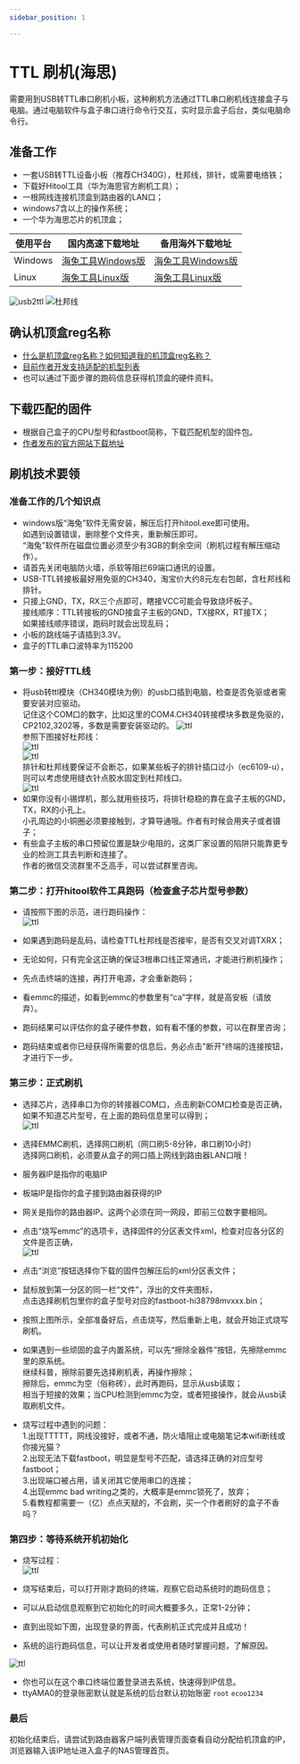 ```yaml
---
sidebar_position: 1

---
```


# TTL 刷机(海思)

需要用到USB转TTL串口刷机小板，这种刷机方法通过TTL串口刷机线连接盒子与电脑。通过电脑软件与盒子串口进行命令行交互，实时显示盒子后台，类似电脑命令行。

## 准备工作

- 一套USB转TTL设备小板（推荐CH340G），杜邦线，排针，或需要电络铁；
- 下载好Hitool工具（华为海思官方刷机工具）；
- 一根网线连接机顶盒到路由器的LAN口；
- windows7含以上的操作系统；
- 一个华为海思芯片的机顶盒；

| 使用平台            | 国内高速下载地址        | 备用海外下载地址 | 
| ------------------ | --------------------- | ----------------- | 
| Windows    | [海兔工具Windows版](https://node.histb.com:9088/update/soft_init/hitool/HiTool-windows.7z)	 |	[海兔工具Windows版](https://node2.histb.com/update/soft_init/hitool/HiTool-windows.7z)   | 
| Linux      | [海兔工具Linux版](https://node.histb.com:9088/update/soft_init/hitool/hitool_linux.tar.gz)| [海兔工具Linux版](https://node2.histb.com/update/soft_init/hitool/hitool_linux.tar.gz)| 

![usb2ttl](/img/ch340.png) ![杜邦线](/img/hitool-ttl-line.png)

## 确认机顶盒reg名称

- [什么是机顶盒reg名称？如何知道我的机顶盒reg名称？](/regname)
- [目前作者开发支持适配的机型列表](/devices)
- 也可以通过下面步骤的跑码信息获得机顶盒的硬件资料。

## 下载匹配的固件

- 根据自己盒子的CPU型号和fastboot简称，下载匹配机型的固件包。
- [作者发布的官方网站下载地址](/download)

## 刷机技术要领

### 准备工作的几个知识点
- windows版“海兔”软件无需安装，解压后打开hitool.exe即可使用。  
如遇到设置错误，删除整个文件夹，重新解压即可。  
“海兔”软件所在磁盘位置必须至少有3GB的剩余空间（刷机过程有解压缩动作）。
- 请首先关闭电脑防火墙，杀软等阻拦69端口通讯的设置。
- USB-TTL转接板最好用免驱的CH340，淘宝价大约8元左右包邮，含杜邦线和排针。
- 只接上GND，TX，RX三个点即可，瞎接VCC可能会导致烧坏板子。  
接线顺序：TTL转接板的GND接盒子主板的GND，TX接RX，RT接TX；  
如果接线顺序错误，跑码时就会出现乱码；  
- 小板的跳线端子请插到3.3V。
- 盒子的TTL串口波特率为115200

### 第一步：接好TTL线

- 将usb转ttl模块（CH340模块为例）的usb口插到电脑，检查是否免驱或者需要安装对应驱动。  
记住这个COM口的数字，比如这里的COM4.CH340转接模块多数是免驱的，CP2102,3202等，多数是需要安装驱动的。
![ttl](pic/29631852.jpg)  
参照下图接好杜邦线：  
![ttl](pic/ttl3.jpg)  
![ttl](pic/1700902183463.jpg)  
排针和杜邦线要保证不会断芯，如果某些板子的排针插口过小（ec6109-u），则可以考虑使用缝衣针点胶水固定到杜邦线口。  
![ttl](pic/6109uttl.jpg)  
- 如果你没有小锡焊机，那么就用些技巧，将排针稳稳的靠在盒子主板的GND，TX，RX的小孔上。  
小孔周边的小铜圈必须要接触到，才算导通哦。作者有时候会用夹子或者镊子；  
- 有些盒子主板的串口预留位置是缺少电阻的，这类厂家设置的陷阱只能靠更专业的检测工具去判断和连接了。  
作者的微信交流群里不乏高手，可以尝试群里咨询。

### 第二步：打开hitool软件工具跑码（检查盒子芯片型号参数）
- 请按照下图的示范，进行跑码操作：  
![ttl](pic/hitool-run-reg.png)  

- 如果遇到跑码是乱码，请检查TTL杜邦线是否接牢，是否有交叉对调TXRX；
- 无论如何，只有完全这正确的保证3根串口线正常通讯，才能进行刷机操作；
- 先点击终端的连接，再打开电源，才会重新跑码；
- 看emmc的描述，如看到emmc的参数里有“ca”字样，就是高安板（请放弃）。
- 跑码结果可以评估你的盒子硬件参数，如有看不懂的参数，可以在群里咨询；
- 跑码结束或者你已经获得所需要的信息后，务必点击"断开"终端的连接按钮，才进行下一步。

### 第三步：正式刷机

- 选择芯片，选择串口为你的转接器COM口，点击刷新COM口检查是否正确，  
如果不知道芯片型号，在上面的跑码信息里可以得到；  
![ttl](pic/hitool-chip.png)  

- 选择EMMC刷机，选择网口刷机（网口刷5-8分钟，串口刷10小时）  
选择网口刷机，必须要从盒子的网口插上网线到路由器LAN口哦！

- 服务器IP是指你的电脑IP
- 板端IP是指你的盒子接到路由器获得的IP
- 网关是指你的路由器IP。这两个必须在同一网段，即前三位数字要相同。
- 点击“烧写emmc”的选项卡，选择固件的分区表文件xml，检查对应各分区的文件是否正确，  
![ttl](pic/hitool-flash.png)  

- 点击“浏览”按钮选择你下载的固件包解压后的xml分区表文件；
- 鼠标放到第一分区的同一栏“文件”，浮出的文件夹图标，  
点击选择刷机包里你的盒子型号对应的fastboot-hi38798mvxxx.bin；
- 按照上图所示，全部准备好后，点击烧写，然后重新上电，就会开始正式烧写刷机。
- 如果遇到一些顽固的盒子内置系统，可以先“擦除全器件”按钮，先擦除emmc里的原系统。  
继续科普，擦除前要先选择刷机表，再操作擦除；  
擦除后，emmc为空（俗称砖），此时再跑码，显示从usb读取；  
相当于短接的效果；当CPU检测到emmc为空，或者短接操作，就会从usb读取刷机文件。  
- 烧写过程中遇到的问题：  
1.出现TTTTT，网线没接好，或者不通，防火墙阻止或电脑笔记本wifi断线或你接光猫？  
2.出现无法下载fastboot，明显是型号不匹配，请选择正确的对应型号fastboot；  
3.出现端口被占用，请关闭其它使用串口的连接；  
4.出现emmc bad writing之类的，大概率是emmc锁死了，放弃；  
5.看教程都需要一（亿）点点天赋的，不会刷，买一个作者刷好的盒子不香吗？  

### 第四步：等待系统开机初始化

- 烧写过程：  
![ttl](pic/hitool-flashing2.png)  

- 烧写结束后，可以打开刚才跑码的终端，观察它启动系统时的跑码信息；
- 可以从启动信息观察到它初始化的时间大概要多久，正常1-2分钟；
- 直到出现如下图，出现登录的界面，代表刷机正式完成并且成功！
- 系统的运行跑码信息，可以让开发者或使用者随时掌握问题，了解原因。

![ttl](pic/1700900119619.jpg)   

- 你也可以在这个串口终端位置登录进去系统，快速得到IP信息。
- ttyAMA0的登录账密默认就是系统的后台默认初始账密 ```root``` ```ecoo1234```

### 最后

初始化结束后，请尝试到路由器客户端列表管理页面查看自动分配给机顶盒的IP，浏览器输入该IP地址进入盒子的NAS管理首页。
